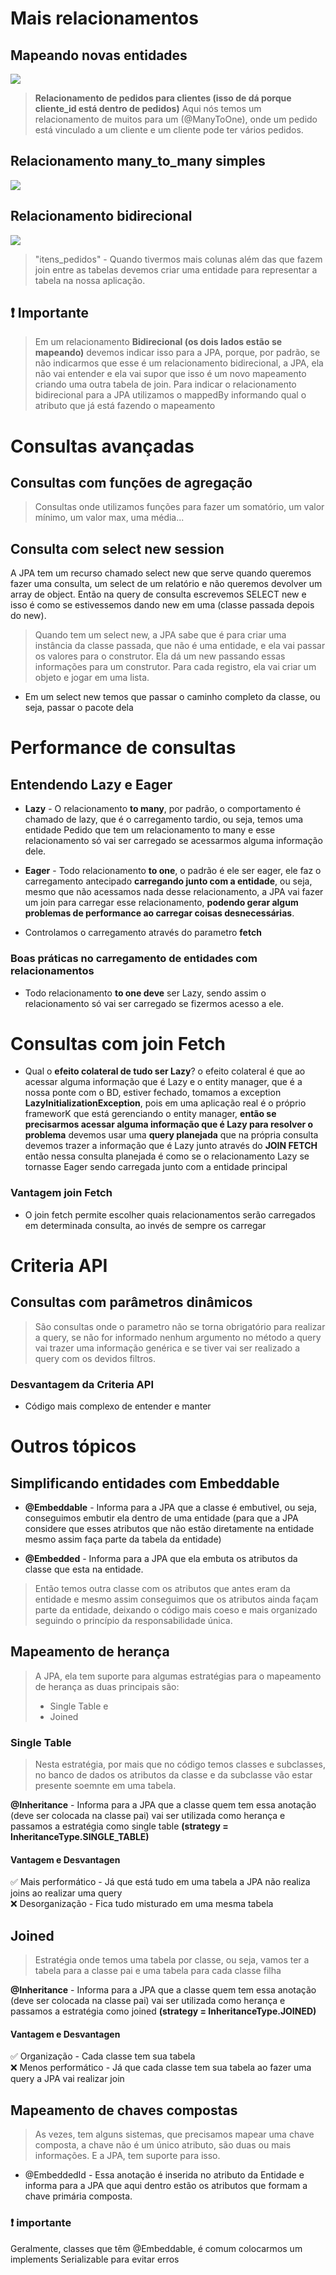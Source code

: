# Mais relacionamentos

## Mapeando novas entidades

<image src="./mais-relacionamentos.png"></image>

> **Relacionamento de pedidos para clientes (isso de dá porque cliente_id está dentro de pedidos)**
> Aqui nós temos um relacionamento de muitos para um (@ManyToOne), onde um pedido está vinculado a um cliente e um
> cliente
> pode ter vários pedidos.

## Relacionamento many_to_many simples

<image src="./many-to-many.png"></image>

## Relacionamento bidirecional

<image src="./tabela-itens-pedidos-bidirecional.png"></image>
> "itens_pedidos" - Quando tivermos mais colunas além das que fazem join entre as tabelas devemos criar uma entidade
> para representar a tabela na nossa aplicação.

## ❗ Importante

> Em um relacionamento **Bidirecional (os dois lados estão se mapeando)** devemos indicar isso para a JPA, porque, por
> padrão, se não indicarmos que esse
> é um relacionamento bidirecional, a JPA, ela não vai entender e ela vai supor que isso é um novo mapeamento criando
> uma outra tabela de join.
> Para indicar o relacionamento bidirecional para a JPA utilizamos o mappedBy informando qual o atributo que já está
> fazendo o mapeamento

# Consultas avançadas

## Consultas com funções de agregação

> Consultas onde utilizamos funções para fazer um somatório, um valor mínimo, um valor max, uma média...

## Consulta com select new session

A JPA tem um recurso chamado select new que serve quando queremos fazer uma consulta, um select de um relatório
e não queremos devolver um array de object. Então na query de consulta escrevemos SELECT new e isso é como se
estivessemos dando new em uma (classe passada depois do new).

> Quando tem um select new, a JPA sabe que é para criar uma instância da classe passada, que não é uma entidade, e ela
> vai
> passar os valores para o construtor. Ela dá um new passando essas informações para um construtor. Para cada registro,
> ela vai criar um objeto e jogar em uma lista.

- Em um select new temos que passar o caminho completo da classe, ou seja, passar o pacote dela

# Performance de consultas

## Entendendo Lazy e Eager

- **Lazy** - O relacionamento **to many**, por padrão, o comportamento é chamado de lazy, que é o carregamento tardio,
  ou seja, temos uma entidade Pedido que tem um relacionamento to many e esse relacionamento só vai ser carregado se
  acessarmos alguma informação dele.


- **Eager** - Todo relacionamento **to one**, o padrão é ele ser eager, ele faz o carregamento antecipado **carregando
  junto com a entidade**, ou seja, mesmo que não acessamos nada desse relacionamento, a JPA vai fazer um join para
  carregar esse relacionamento, **podendo gerar algum problemas de performance ao carregar coisas desnecessárias**.


- Controlamos o carregamento através do parametro **fetch**

### Boas práticas no carregamento de entidades com relacionamentos

- Todo relacionamento **to one deve** ser Lazy, sendo assim o relacionamento só vai ser carregado se fizermos acesso a
  ele.

# Consultas com join Fetch

- Qual o **efeito colateral de tudo ser Lazy**?
  o efeito colateral é que ao acessar alguma informação que é Lazy e o entity manager, que é a nossa ponte com o BD,
  estiver fechado, tomamos a exception **LazyInitializationException**, pois em uma aplicação real é o próprio frameworK
  que está gerenciando o entity manager, **então se precisarmos acessar alguma informação que é Lazy para resolver o
  problema** devemos usar uma **query planejada** que na própria consulta devemos trazer a informação que é Lazy junto
  através do **JOIN FETCH** então nessa consulta planejada é como se o relacionamento Lazy se tornasse Eager sendo
  carregada junto com a entidade principal

### Vantagem join Fetch

- O join fetch permite escolher quais relacionamentos serão carregados em determinada consulta, ao invés de sempre os
  carregar

# Criteria API

## Consultas com parâmetros dinâmicos

> São consultas onde o parametro não se torna obrigatório para realizar a query, se não for informado nenhum argumento
> no
> método a query vai trazer uma informação genérica e se tiver vai ser realizado a query com os devidos filtros.

### Desvantagem da Criteria API

- Código mais complexo de entender e manter

# Outros tópicos

## Simplificando entidades com Embeddable

- **@Embeddable** - Informa para a JPA que a classe é embutivel, ou seja, conseguimos embutir ela dentro de uma
  entidade (para que a JPA considere que esses atributos que não estão diretamente na entidade mesmo assim faça parte da
  tabela da entidade)


- **@Embedded** - Informa para a JPA que ela embuta os atributos da classe que esta na entidade.

> Então temos outra classe com os atributos que antes eram da entidade e mesmo assim conseguimos que os atributos ainda
> façam parte da entidade, deixando o código mais coeso e mais organizado seguindo o princípio da responsabilidade
> única.

## Mapeamento de herança

> A JPA, ela tem suporte para algumas estratégias para o mapeamento de herança as duas principais são:
> - Single Table e
> - Joined

### Single Table

> Nesta estratégia, por mais que no código temos classes e subclasses, no banco de dados os atributos da classe e da
> subclasse vão estar
> presente soemnte em uma tabela.

**@Inheritance** - Informa para a JPA que a classe quem tem essa anotação (deve ser colocada na classe pai) vai ser
utilizada como herança e passamos a estratégia como single table **(strategy = InheritanceType.SINGLE_TABLE)**

#### Vantagem e Desvantagen

✅ Mais performático - Já que está tudo em uma tabela a JPA não realiza joins ao realizar uma query<br>
❌ Desorganização - Fica tudo misturado em uma mesma tabela

## Joined

> Estratégia onde temos uma tabela por classe, ou seja, vamos ter a tabela para a classe pai e uma tabela para cada
> classe filha

**@Inheritance** - Informa para a JPA que a classe quem tem essa anotação (deve ser colocada na classe pai) vai ser
utilizada como herança e passamos a estratégia como joined **(strategy = InheritanceType.JOINED)**

#### Vantagem e Desvantagen

✅ Organização - Cada classe tem sua tabela<br>
❌ Menos performático - Já que cada classe tem sua tabela ao fazer uma query a JPA vai realizar join

## Mapeamento de chaves compostas

> As vezes, tem alguns sistemas, que precisamos mapear uma chave composta, a chave não é um único atributo, são duas ou
> mais informações. E a JPA, tem suporte para isso.

- @EmbeddedId - Essa anotação é inserida no atributo da Entidade e informa para a JPA que aqui dentro estão os atributos que formam a chave primária composta.

### ❗ importante 
Geralmente, classes que têm @Embeddable, é comum colocarmos um implements Serializable para evitar erros